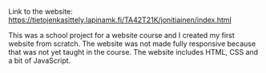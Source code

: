 Link to the website:
https://tietojenkasittely.lapinamk.fi/TA42T21K/jonitiainen/index.html

This was a school project for a website course and I created my first website from scratch.
The website was not made fully responsive because that was not yet taught in the course.
The website includes HTML, CSS and a bit of JavaScript.
